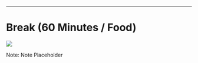 ---
# Break (60 Minutes / Food)
![](content/03_break_time/break.png)<!-- .element style="border: 0; background: None; box-shadow: None" -->

Note:
Note Placeholder